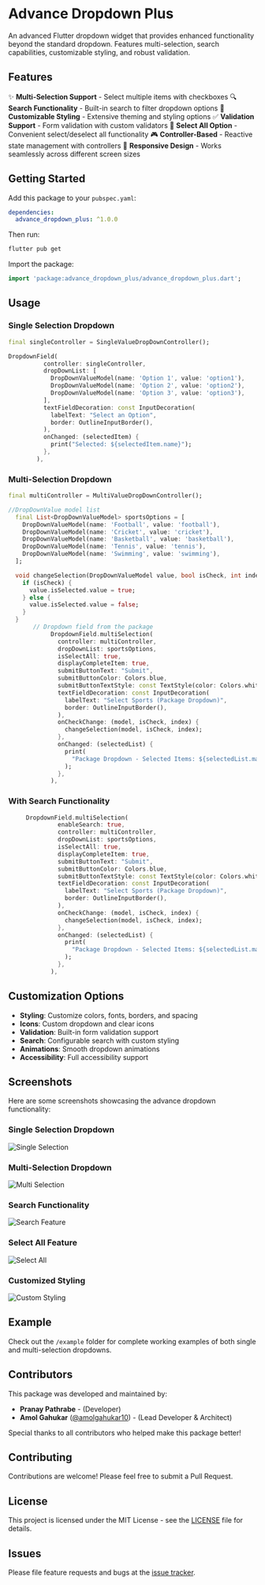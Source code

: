 # Advance Dropdown Plus

An advanced Flutter dropdown widget that provides enhanced functionality beyond the standard dropdown. Features multi-selection, search capabilities, customizable styling, and robust validation.

## Features

✨ **Multi-Selection Support** - Select multiple items with checkboxes
🔍 **Search Functionality** - Built-in search to filter dropdown options
🎨 **Customizable Styling** - Extensive theming and styling options
✅ **Validation Support** - Form validation with custom validators
🎯 **Select All Option** - Convenient select/deselect all functionality
🎮 **Controller-Based** - Reactive state management with controllers
📱 **Responsive Design** - Works seamlessly across different screen sizes

## Getting Started

Add this package to your `pubspec.yaml`:

```yaml
dependencies:
  advance_dropdown_plus: ^1.0.0
```

Then run:
```bash
flutter pub get
```

Import the package:
```dart
import 'package:advance_dropdown_plus/advance_dropdown_plus.dart';
```

## Usage

### Single Selection Dropdown

```dart
final singleController = SingleValueDropDownController();

DropdownField(
          controller: singleController,
          dropDownList: [
            DropDownValueModel(name: 'Option 1', value: 'option1'),
            DropDownValueModel(name: 'Option 2', value: 'option2'),
            DropDownValueModel(name: 'Option 3', value: 'option3'),
          ],
          textFieldDecoration: const InputDecoration(
            labelText: "Select an Option",
            border: OutlineInputBorder(),
          ),
          onChanged: (selectedItem) {
            print("Selected: ${selectedItem.name}");
          },
        ),
```

### Multi-Selection Dropdown

```dart
final multiController = MultiValueDropDownController();

//DropDownValue model list
  final List<DropDownValueModel> sportsOptions = [
    DropDownValueModel(name: 'Football', value: 'football'),
    DropDownValueModel(name: 'Cricket', value: 'cricket'),
    DropDownValueModel(name: 'Basketball', value: 'basketball'),
    DropDownValueModel(name: 'Tennis', value: 'tennis'),
    DropDownValueModel(name: 'Swimming', value: 'swimming'),
  ];

  void changeSelection(DropDownValueModel value, bool isCheck, int index) {
    if (isCheck) {
      value.isSelected.value = true;
    } else {
      value.isSelected.value = false;
    }
  }
       // Dropdown field from the package
            DropdownField.multiSelection(
              controller: multiController,
              dropDownList: sportsOptions,
              isSelectAll: true,
              displayCompleteItem: true,
              submitButtonText: "Submit",
              submitButtonColor: Colors.blue,
              submitButtonTextStyle: const TextStyle(color: Colors.white),
              textFieldDecoration: const InputDecoration(
                labelText: "Select Sports (Package Dropdown)",
                border: OutlineInputBorder(),
              ),
              onCheckChange: (model, isCheck, index) {
                changeSelection(model, isCheck, index);
              },
              onChanged: (selectedList) {
                print(
                  "Package Dropdown - Selected Items: ${selectedList.map((e) => e.name).join(', ')}",
                );
              },
            ),
```

### With Search Functionality

```dart
     DropdownField.multiSelection(
              enableSearch: true,
              controller: multiController,
              dropDownList: sportsOptions,
              isSelectAll: true,
              displayCompleteItem: true,
              submitButtonText: "Submit",
              submitButtonColor: Colors.blue,
              submitButtonTextStyle: const TextStyle(color: Colors.white),
              textFieldDecoration: const InputDecoration(
                labelText: "Select Sports (Package Dropdown)",
                border: OutlineInputBorder(),
              ),
              onCheckChange: (model, isCheck, index) {
                changeSelection(model, isCheck, index);
              },
              onChanged: (selectedList) {
                print(
                  "Package Dropdown - Selected Items: ${selectedList.map((e) => e.name).join(', ')}",
                );
              },
            ),


```

## Customization Options

- **Styling**: Customize colors, fonts, borders, and spacing
- **Icons**: Custom dropdown and clear icons
- **Validation**: Built-in form validation support
- **Search**: Configurable search with custom styling
- **Animations**: Smooth dropdown animations
- **Accessibility**: Full accessibility support

## Screenshots

Here are some screenshots showcasing the advance dropdown functionality:

### Single Selection Dropdown
![Single Selection](lib/advance_dropdown_plus/example/screenshots/Screenshot_20250725_143927.jpg)

### Multi-Selection Dropdown
![Multi Selection](lib/advance_dropdown_plus/example/screenshots/Screenshot_20250725_143933.jpg)

### Search Functionality
![Search Feature](lib/advance_dropdown_plus/example/screenshots/Screenshot_20250725_143943.jpg)

### Select All Feature
![Select All](lib/advance_dropdown_plus/example/screenshots/Screenshot_20250725_144624.jpg)

### Customized Styling
![Custom Styling](lib/advance_dropdown_plus/example/screenshots/Screenshot_20250725_144702.jpg)

## Example

Check out the `/example` folder for complete working examples of both single and multi-selection dropdowns.

## Contributors

This package was developed and maintained by:

- **Pranay Pathrabe** - (Developer)
- **Amol Gahukar** ([@amolgahukar10](https://github.com/amolgahukar10)) - (Lead Developer & Architect)

Special thanks to all contributors who helped make this package better!

## Contributing

Contributions are welcome! Please feel free to submit a Pull Request.

## License

This project is licensed under the MIT License - see the [LICENSE](LICENSE) file for details.

## Issues

Please file feature requests and bugs at the [issue tracker](https://github.com/pranay311/advance_dropdown_plus/issues).
